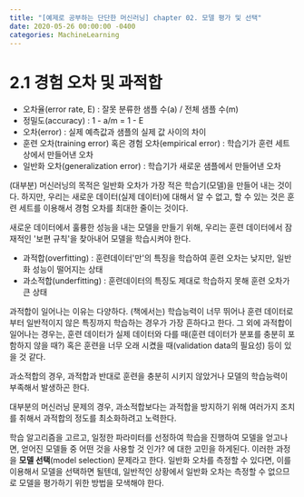 ```yaml
---
title: "[예제로 공부하는 단단한 머신러닝] chapter 02. 모델 평가 및 선택"
date: 2020-05-26 00:00:00 -0400
categories: MachineLearning
---
```


# 2.1 경험 오차 및 과적합
- 오차율(error rate, E) : 잘못 분류한 샘플 수(a) / 전체 샘플 수(m)
- 정밀도(accuracy) : 1 - a/m = 1 - E
- 오차(error) : 실제 예측값과 샘플의 실제 값 사이의 차이
- 훈련 오차(training error) 혹은 경험 오차(empirical error) : 학습기가 훈련 세트상에서 만들어낸 오차
- 일반화 오차(generalization error) : 학습기가 새로운 샘플에서 만들어낸 오차

(대부분) 머신러닝의 목적은 일반화 오차가 가장 적은 학습기(모델)을 만들어 내는 것이다. 하지만, 우리는 새로운 데이터(실제 데이터)에 대해서 알 수 없고, 할 수 있는 것은 훈련 세트를 이용해서 경험 오차를 최대한 줄이는 것이다.

새로운 데이터에서 훌륭한 성능을 내는 모델을 만들기 위해, 우리는 훈련 데이터에서 잠재적인 '보편 규칙'을 찾아내어 모델을 학습시켜야 한다.

- 과적합(overfitting) : 훈련데이터'만'의 특징을 학습하여 훈련 오차는 낮지만, 일반화 성능이 떨어지는 상태
- 과소적합(underfitting) : 훈련데이터의 특징도 제대로 학습하지 못해 훈련 오차가 큰 상태

과적합이 일어나는 이유는 다양하다. (책에서는) 학습능력이 너무 뛰어나 훈련 데이터로부터 일반적이지 않은 특징까지 학습하는 경우가 가장 흔하다고 한다. 그 외에 과적합이 일어나는 경우는, 훈련 데이터가 실제 데이터와 다를 때(훈련 데이터가 분포를 충분히 포함하지 않을 때?) 혹은 훈련을 너무 오래 시켰을 때(validation data의 필요성) 등이 있을 것 같다.

과소적합의 경우, 과적합과 반대로 훈련을 충분히 시키지 않았거나 모델의 학습능력이 부족해서 발생하곤 한다.

대부분의 머신러닝 문제의 경우, 과소적합보다는 과적합을 방지하기 위해 여러가지 조치를 취해서 과적합의 정도를 최소화하려고 노력한다.

학습 알고리즘을 고르고, 일정한 파라미터를 선정하여 학습을 진행하여 모델을 얻고나면, 얻어진 모델들 중 어떤 것을 사용할 것 인가? 에 대한 고민을 하게된다. 이러한 과정을 **모델 선택**(model selection) 문제라고 한다. 일반화 오차를 측정할 수 있다면, 이를 이용해서 모델을 선택하면 될텐데, 일반적인 상황에서 일반화 오차는 측정할 수 없으므로 모델을 평가하기 위한 방법을 모색해야 한다.

